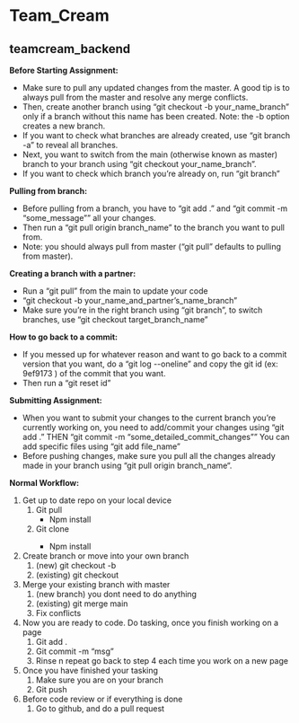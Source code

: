 # Team_Cream #
## teamcream_backend ##
**Before Starting Assignment:**
* Make sure to pull any updated changes from the master. A good tip is to always pull from the master and resolve any merge conflicts.
* Then, create another branch using “git checkout -b your_name_branch” only if a branch without this name has been created. Note: the -b option creates a new branch.
* If you want to check what branches are already created, use “git branch -a” to reveal all branches.
* Next, you want to switch from the main (otherwise known as master) branch to your branch using “git checkout your_name_branch”.
* If you want to check which branch you’re already on, run “git branch” 

**Pulling from branch:**
* Before pulling from a branch, you have to “git add .” and “git commit -m “some_message”” all your changes. 
* Then run a “git pull origin branch_name” to the branch you want to pull from. 
* Note: you should always pull from master (“git pull” defaults to pulling from master).

**Creating a branch with a partner:**
* Run a “git pull” from the main to update your code
* “git checkout -b your_name_and_partner’s_name_branch”
* Make sure you’re in the right branch using “git branch”, to switch branches, use “git checkout target_branch_name” 

**How to go back to a commit:**
* If you messed up for whatever reason and want to go back to a commit version that you want, do a “git log --oneline” and copy the git id (ex: 9ef9173 ) of the commit that you want. 
* Then run a “git reset id” 

**Submitting Assignment:**
* When you want to submit your changes to the current branch you’re currently working on, you need to add/commit your changes using “git add .” THEN “git commit -m “some_detailed_commit_changes”” You can add specific files using “git add file_name”
* Before pushing changes, make sure you pull all the changes already made in your branch using “git pull origin branch_name“.

**Normal Workflow:**
1. Get up to date repo on your local device
    1. Git pull
        * Npm install
    2. Git clone <repo>
        * Npm install
2. Create branch or move into your own branch
    1. (new) git checkout -b <branchname>
    2. (existing) git checkout <branchname>
3. Merge your existing branch with master
    1. (new branch) you dont need to do anything
    2. (existing) git merge main
    3. Fix conflicts
4. Now you are ready to code. Do tasking, once you finish working on a page
    1. Git add .
    2. Git commit -m “msg”
    3. Rinse n repeat go back to step 4 each time you work on a new page
5. Once you have finished your tasking
    1. Make sure you are on your branch
    2. Git push
6. Before code review or if everything is done
    1. Go to github, and do a pull request

